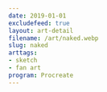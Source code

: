 ```yaml
---
date: 2019-01-01
excludefeed: true
layout: art-detail
filename: /art/naked.webp
slug: naked
arttags:
- sketch
- fan art
program: Procreate
---
```

